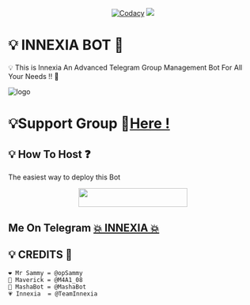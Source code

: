 <p align="center">
    <a href="https://app.codacy.com/manual/TeamInnexia/innexiaBot/dashboard"> <img src="https://img.shields.io/codacy/grade/4d58f2a402b54aed8a7d95f7add45a81?color=cyan&logo=codacy&logoColor=white&style=for-the-badge" alt="Codacy" /></a>
    <a href="https://github.com/TeamInnexia/innexiaBot"> <img src="https://img.shields.io/github/repo-size/TeamInnexia/innexiaBot?color=cyan&logo=github&logoColor=white&style=for-the-badge" /></a>
</p>


#  💡 INNEXIA BOT 👮
💡 This is Innexia An Advanced Telegram Group Management Bot For All Your Needs !! 🤖 

![logo](https://telegra.ph/file/de658f39cd9e7d1a4c9af.jpg)
#  💡Support Group 👥[Here !](https://t.me/InnexiaSupport)


## 💡 How To Host ❓️
The easiest way to deploy this Bot
<p align="center"><a href="https://heroku.com/deploy?template=https://github.com/TeamInnexia/innexiabot"> <img src="https://img.shields.io/badge/Deploy%20To%20Heroku-black?style=for-the-badge&logo=heroku" width="220" height="38.45"/></a></p>
 
## Me On Telegram [💥 INNEXIA 💥](https://t.me/innexiaBot)

## 💡 CREDITS 💞

```
❤️ Mr Sammy = @opSammy
💜 Maverick = @M4A1_08
💙 MashaBot = @MashaBot
💗 Innexia  = @TeamInnexia
```
